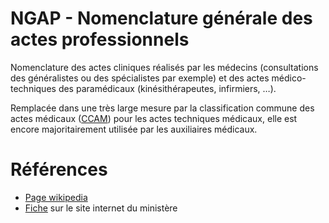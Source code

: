 # NGAP - Nomenclature générale des actes professionnels
<!-- SPDX-License-Identifier: MPL-2.0 -->

Nomenclature des actes cliniques réalisés par les médecins (consultations des généralistes ou des spécialistes par exemple) et des actes médico-techniques des paramédicaux (kinésithérapeutes, infirmiers, …). 

Remplacée dans une très large mesure par la classification commune des actes médicaux ([CCAM](CCAM.md)) pour les actes techniques médicaux, elle est encore majoritairement utilisée par les auxiliaires médicaux. 

# Références

- [Page wikipedia](https://fr.wikipedia.org/wiki/Nomenclature_g%C3%A9n%C3%A9rale_des_actes_professionnels)
- [Fiche](https://solidarites-sante.gouv.fr/professionnels/gerer-un-etablissement-de-sante-medico-social/financement/financement-des-etablissements-de-sante-10795/financement-des-etablissements-de-sante-glossaire/article/ngap-nomenclature-generale-des-actes-professionnels) sur le site internet du ministère
